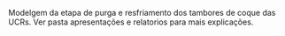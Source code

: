 Modelgem da etapa de purga e resfriamento dos tambores de coque das UCRs. Ver pasta apresentações e relatorios para mais explicações. 